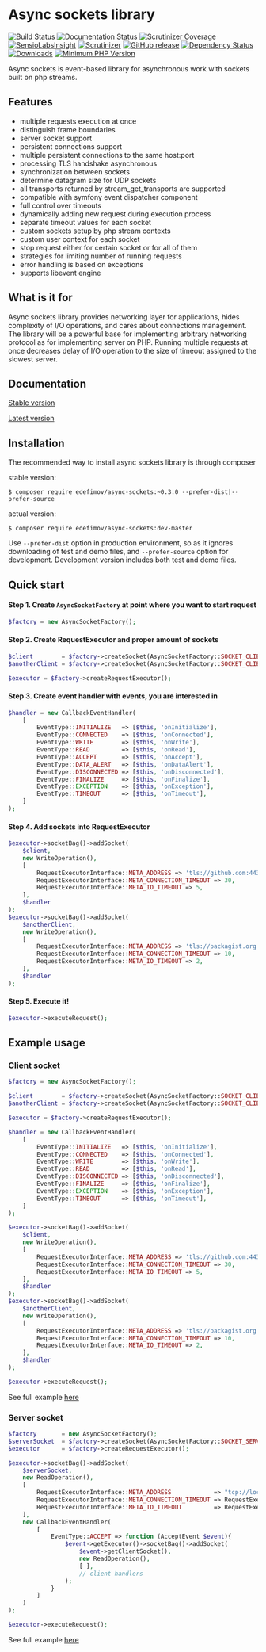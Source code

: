Async sockets library
=====================

[![Build Status](https://img.shields.io/travis/edefimov/async-sockets/master.svg?style=flat)](https://travis-ci.org/edefimov/async-sockets)
[![Documentation Status](https://readthedocs.org/projects/async-sockets/badge/?version=latest)](http://async-sockets.readthedocs.org/en/latest/?badge=latest)
[![Scrutinizer Coverage](https://img.shields.io/scrutinizer/coverage/g/edefimov/async-sockets.svg?style=flat)](https://scrutinizer-ci.com/g/edefimov/async-sockets/)
[![SensioLabsInsight](https://img.shields.io/sensiolabs/i/c816a980-e97a-46ae-b334-16c6bfd1ec4a.svg?style=flat)](https://insight.sensiolabs.com/projects/c816a980-e97a-46ae-b334-16c6bfd1ec4a)
[![Scrutinizer](https://img.shields.io/scrutinizer/g/edefimov/async-sockets.svg?style=flat)](https://scrutinizer-ci.com/g/edefimov/async-sockets/)
[![GitHub release](https://img.shields.io/github/release/edefimov/async-sockets.svg?style=flat)](https://github.com/edefimov/async-sockets/releases/latest)
[![Dependency Status](https://www.versioneye.com/user/projects/55525b5706c318305500014b/badge.png?style=flat)](https://www.versioneye.com/user/projects/55525b5706c318305500014b)
[![Downloads](https://img.shields.io/packagist/dt/edefimov/async-sockets.svg)](https://packagist.org/packages/edefimov/async-sockets)
[![Minimum PHP Version](https://img.shields.io/badge/php-%3E%3D%205.4-777bb4.svg?style=flat)](https://php.net/)

Async sockets is event-based library for asynchronous work with sockets built on php streams.

## Features

 - multiple requests execution at once
 - distinguish frame boundaries
 - server socket support
 - persistent connections support
 - multiple persistent connections to the same host:port
 - processing TLS handshake asynchronous
 - synchronization between sockets
 - determine datagram size for UDP sockets
 - all transports returned by stream_get_transports are supported
 - compatible with symfony event dispatcher component
 - full control over timeouts
 - dynamically adding new request during execution process
 - separate timeout values for each socket
 - custom sockets setup by php stream contexts
 - custom user context for each socket
 - stop request either for certain socket or for all of them
 - strategies for limiting number of running requests
 - error handling is based on exceptions
 - supports libevent engine

## What is it for
Async sockets library provides networking layer for applications, hides complexity of I/O operations, 
 and cares about connections management. The library will be a powerful base for implementing
 arbitrary networking protocol as for implementing server on PHP. 
 Running multiple requests at once decreases delay of I/O operation 
 to the size of timeout assigned to the slowest server.

## Documentation

[Stable version](https://async-sockets.readthedocs.org/en/stable/)

[Latest version](https://async-sockets.readthedocs.org/en/latest/)

## Installation

The recommended way to install async sockets library is through composer

stable version:
```
$ composer require edefimov/async-sockets:~0.3.0 --prefer-dist|--prefer-source
```

actual version:
```
$ composer require edefimov/async-sockets:dev-master
```

Use `--prefer-dist` option in production environment, so as it ignores downloading of test and demo files, 
and `--prefer-source` option for development. Development version includes both test and demo files.

## Quick start
#### Step 1. Create `AsyncSocketFactory` at point where you want to start request
```php
$factory = new AsyncSocketFactory();
```

#### Step 2. Create RequestExecutor and proper amount of sockets
```php
$client        = $factory->createSocket(AsyncSocketFactory::SOCKET_CLIENT);
$anotherClient = $factory->createSocket(AsyncSocketFactory::SOCKET_CLIENT);

$executor = $factory->createRequestExecutor();
```

#### Step 3. Create event handler with events, you are interested in
```php
$handler = new CallbackEventHandler(
    [
        EventType::INITIALIZE   => [$this, 'onInitialize'],
        EventType::CONNECTED    => [$this, 'onConnected'],
        EventType::WRITE        => [$this, 'onWrite'],
        EventType::READ         => [$this, 'onRead'],
        EventType::ACCEPT       => [$this, 'onAccept'],
        EventType::DATA_ALERT   => [$this, 'onDataAlert'],
        EventType::DISCONNECTED => [$this, 'onDisconnected'],
        EventType::FINALIZE     => [$this, 'onFinalize'],
        EventType::EXCEPTION    => [$this, 'onException'],
        EventType::TIMEOUT      => [$this, 'onTimeout'],
    ]
);
```

#### Step 4. Add sockets into RequestExecutor
```php
$executor->socketBag()->addSocket(
    $client, 
    new WriteOperation(), 
    [
        RequestExecutorInterface::META_ADDRESS => 'tls://github.com:443',
        RequestExecutorInterface::META_CONNECTION_TIMEOUT => 30,
        RequestExecutorInterface::META_IO_TIMEOUT => 5,
    ],
    $handler
);
$executor->socketBag()->addSocket(
    $anotherClient, 
    new WriteOperation(), 
    [
        RequestExecutorInterface::META_ADDRESS => 'tls://packagist.org:443',
        RequestExecutorInterface::META_CONNECTION_TIMEOUT => 10,
        RequestExecutorInterface::META_IO_TIMEOUT => 2,
    ],
    $handler
);
```

#### Step 5. Execute it!
```php
$executor->executeRequest();
```

## Example usage
### Client socket
```php
$factory = new AsyncSocketFactory();

$client        = $factory->createSocket(AsyncSocketFactory::SOCKET_CLIENT);
$anotherClient = $factory->createSocket(AsyncSocketFactory::SOCKET_CLIENT);

$executor = $factory->createRequestExecutor();

$handler = new CallbackEventHandler(
    [
        EventType::INITIALIZE   => [$this, 'onInitialize'],
        EventType::CONNECTED    => [$this, 'onConnected'],
        EventType::WRITE        => [$this, 'onWrite'],
        EventType::READ         => [$this, 'onRead'],
        EventType::DISCONNECTED => [$this, 'onDisconnected'],
        EventType::FINALIZE     => [$this, 'onFinalize'],
        EventType::EXCEPTION    => [$this, 'onException'],
        EventType::TIMEOUT      => [$this, 'onTimeout'],
    ]
);

$executor->socketBag()->addSocket(
    $client, 
    new WriteOperation(), 
    [
        RequestExecutorInterface::META_ADDRESS => 'tls://github.com:443',
        RequestExecutorInterface::META_CONNECTION_TIMEOUT => 30,
        RequestExecutorInterface::META_IO_TIMEOUT => 5,
    ],
    $handler
);
$executor->socketBag()->addSocket(
    $anotherClient, 
    new WriteOperation(), 
    [
        RequestExecutorInterface::META_ADDRESS => 'tls://packagist.org:443',
        RequestExecutorInterface::META_CONNECTION_TIMEOUT => 10,
        RequestExecutorInterface::META_IO_TIMEOUT => 2,
    ],
    $handler
);

$executor->executeRequest();
```
See full example [here](https://github.com/edefimov/async-sockets/blob/0.3.0/demos/Demo/RequestExecutorClient.php)

### Server socket
```php
$factory       = new AsyncSocketFactory();
$serverSocket  = $factory->createSocket(AsyncSocketFactory::SOCKET_SERVER);
$executor      = $factory->createRequestExecutor();

$executor->socketBag()->addSocket(
    $serverSocket,
    new ReadOperation(),
    [
        RequestExecutorInterface::META_ADDRESS            => "tcp://localhost:10280", // or "udp://localhost:10280"
        RequestExecutorInterface::META_CONNECTION_TIMEOUT => RequestExecutorInterface::WAIT_FOREVER,
        RequestExecutorInterface::META_IO_TIMEOUT         => RequestExecutorInterface::WAIT_FOREVER,
    ],
    new CallbackEventHandler(
        [
            EventType::ACCEPT => function (AcceptEvent $event){
                $event->getExecutor()->socketBag()->addSocket(
                    $event->getClientSocket(),
                    new ReadOperation(),
                    [ ],
                    // client handlers
                );
            }
        ]
    )
);

$executor->executeRequest();
```
See full example [here](https://github.com/edefimov/async-sockets/blob/0.3.0/demos/Demo/SimpleServer.php)
